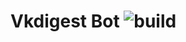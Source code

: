 # Vkdigest Bot ![build](https://github.com/Gklenskiy/vkdigest_bot/workflows/publish/badge.svg?branch=master)
